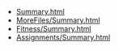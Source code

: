 * [Summary.html](Summary.html)
* [MoreFiles/Summary.html](MoreFiles/Summary.html)
* [Fitness/Summary.html](Fitness/Summary.html)
* [Assignments/Summary.html](Assignments/Summary.html)